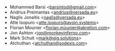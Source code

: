 - Mohammed Barsi \<<barsintod@gmail.com>\>
- Andrius Preimantas \<<andrius@versada.eu>\>
- Naglis Jonaitis \<<naglis@versada.eu>\>
- Atte Isopuro \<<atte.isopuro@avoin.systems>\>
- Florian Mounier \<<florian.mounier@akretion.com>\>
- Jon Ashton \<<jon@monkeyinferno.com>\>
- Mark Schuit \<<mark@gig.solutions>\>
- Atchuthan \<<atchuthan@sodexis.com>\>
